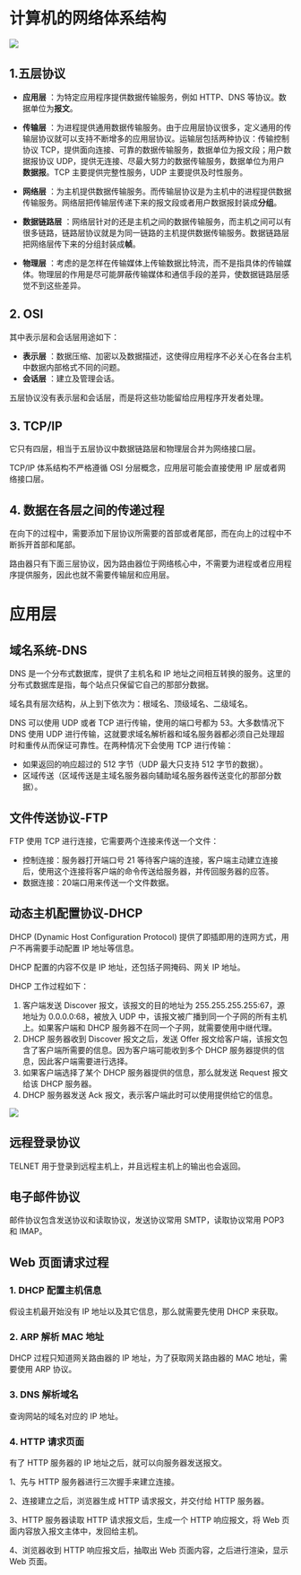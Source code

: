 # 计算机的网络体系结构

![](https://cs-notes-1256109796.cos.ap-guangzhou.myqcloud.com/0fa6c237-a909-4e2a-a771-2c5485cd8ce0.png)

## 1.五层协议

- **应用层** ：为特定应用程序提供数据传输服务，例如 HTTP、DNS 等协议。数据单位为**报文**。

- **传输层** ：为进程提供通用数据传输服务。由于应用层协议很多，定义通用的传输层协议就可以支持不断增多的应用层协议。运输层包括两种协议：传输控制协议 TCP，提供面向连接、可靠的数据传输服务，数据单位为报文段；用户数据报协议 UDP，提供无连接、尽最大努力的数据传输服务，数据单位为用户**数据报**。TCP 主要提供完整性服务，UDP 主要提供及时性服务。

- **网络层** ：为主机提供数据传输服务。而传输层协议是为主机中的进程提供数据传输服务。网络层把传输层传递下来的报文段或者用户数据报封装成**分组**。

- **数据链路层** ：网络层针对的还是主机之间的数据传输服务，而主机之间可以有很多链路，链路层协议就是为同一链路的主机提供数据传输服务。数据链路层把网络层传下来的分组封装成**帧**。

- **物理层** ：考虑的是怎样在传输媒体上传输数据比特流，而不是指具体的传输媒体。物理层的作用是尽可能屏蔽传输媒体和通信手段的差异，使数据链路层感觉不到这些差异。

## 2. OSI

其中表示层和会话层用途如下：

- **表示层** ：数据压缩、加密以及数据描述，这使得应用程序不必关心在各台主机中数据内部格式不同的问题。
- **会话层** ：建立及管理会话。

五层协议没有表示层和会话层，而是将这些功能留给应用程序开发者处理。

## 3. TCP/IP

它只有四层，相当于五层协议中数据链路层和物理层合并为网络接口层。

TCP/IP 体系结构不严格遵循 OSI 分层概念，应用层可能会直接使用 IP 层或者网络接口层。

## 4. 数据在各层之间的传递过程

在向下的过程中，需要添加下层协议所需要的首部或者尾部，而在向上的过程中不断拆开首部和尾部。

路由器只有下面三层协议，因为路由器位于网络核心中，不需要为进程或者应用程序提供服务，因此也就不需要传输层和应用层。

# 应用层 #

## 域名系统-DNS ##

DNS 是一个分布式数据库，提供了主机名和 IP 地址之间相互转换的服务。这里的分布式数据库是指，每个站点只保留它自己的那部分数据。

域名具有层次结构，从上到下依次为：根域名、顶级域名、二级域名。

DNS 可以使用 UDP 或者 TCP 进行传输，使用的端口号都为 53。大多数情况下 DNS 使用 UDP 进行传输，这就要求域名解析器和域名服务器都必须自己处理超时和重传从而保证可靠性。在两种情况下会使用 TCP 进行传输：

- 如果返回的响应超过的 512 字节（UDP 最大只支持 512 字节的数据）。
- 区域传送（区域传送是主域名服务器向辅助域名服务器传送变化的那部分数据）。

## 文件传送协议-FTP ##

FTP 使用 TCP 进行连接，它需要两个连接来传送一个文件：

- 控制连接：服务器打开端口号 21 等待客户端的连接，客户端主动建立连接后，使用这个连接将客户端的命令传送给服务器，并传回服务器的应答。
- 数据连接：20端口用来传送一个文件数据。

## 动态主机配置协议-DHCP ##

DHCP (Dynamic Host Configuration Protocol) 提供了即插即用的连网方式，用户不再需要手动配置 IP 地址等信息。

DHCP 配置的内容不仅是 IP 地址，还包括子网掩码、网关 IP 地址。

DHCP 工作过程如下：

1. 客户端发送 Discover 报文，该报文的目的地址为 255.255.255.255:67，源地址为 0.0.0.0:68，被放入 UDP 中，该报文被广播到同一个子网的所有主机上。如果客户端和 DHCP 服务器不在同一个子网，就需要使用中继代理。
1. DHCP 服务器收到 Discover 报文之后，发送 Offer 报文给客户端，该报文包含了客户端所需要的信息。因为客户端可能收到多个 DHCP 服务器提供的信息，因此客户端需要进行选择。
1. 如果客户端选择了某个 DHCP 服务器提供的信息，那么就发送 Request 报文给该 DHCP 服务器。
1. DHCP 服务器发送 Ack 报文，表示客户端此时可以使用提供给它的信息。

![](https://cs-notes-1256109796.cos.ap-guangzhou.myqcloud.com/23219e4c-9fc0-4051-b33a-2bd95bf054ab.jpg)

## 远程登录协议 ##

TELNET 用于登录到远程主机上，并且远程主机上的输出也会返回。

## 电子邮件协议 ##

邮件协议包含发送协议和读取协议，发送协议常用 SMTP，读取协议常用 POP3 和 IMAP。

## Web 页面请求过程 ##

### 1. DHCP 配置主机信息 ###

假设主机最开始没有 IP 地址以及其它信息，那么就需要先使用 DHCP 来获取。

### 2. ARP 解析 MAC 地址 ###

DHCP 过程只知道网关路由器的 IP 地址，为了获取网关路由器的 MAC 地址，需要使用 ARP 协议。

### 3. DNS 解析域名 ###

查询网站的域名对应的 IP 地址。

### 4. HTTP 请求页面 ###

有了 HTTP 服务器的 IP 地址之后，就可以向服务器发送报文。

1、先与 HTTP 服务器进行三次握手来建立连接。

2、连接建立之后，浏览器生成 HTTP 请求报文，并交付给 HTTP 服务器。

3、HTTP 服务器读取 HTTP 请求报文后，生成一个 HTTP 响应报文，将 Web 页面内容放入报文主体中，发回给主机。

4、浏览器收到 HTTP 响应报文后，抽取出 Web 页面内容，之后进行渲染，显示 Web 页面。




